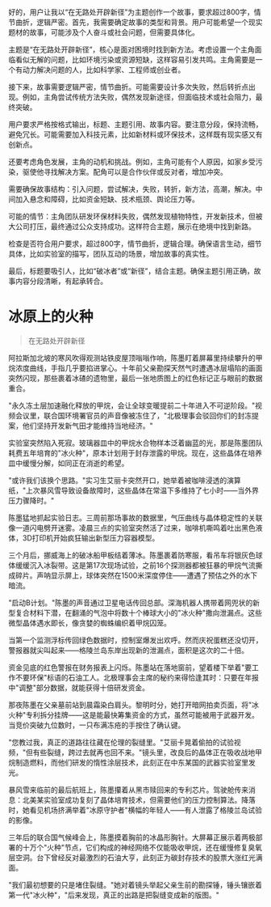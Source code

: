 <ReasoningChainRenderer>
好的，用户让我以“在无路处开辟新径”为主题创作一个故事，要求超过800字，情节曲折，逻辑严密。首先，我需要确定故事的类型和背景。用户可能希望一个现实题材的故事，可能涉及个人奋斗或社会问题，但需要具体化。

主题是“在无路处开辟新径”，核心是面对困境时找到新方法。考虑设置一个主角面临看似无解的问题，比如环境污染或资源短缺，这样容易引发共鸣。主角需要是一个有动力解决问题的人，比如科学家、工程师或创业者。

接下来，故事需要逻辑严密，情节曲折。可能需要设计多次失败，然后转折点出现。例如，主角尝试传统方法失败，偶然发现新途径，但面临技术或社会阻力，最终突破。

用户要求严格按格式输出，标题、主题引用、故事内容。要注意分段，保持流畅，避免冗长。可能需要加入科技元素，比如新材料或环保技术，这样既有现实感又有创新点。

还要考虑角色发展，主角的动机和挑战。例如，主角可能有个人原因，如家乡受污染，驱使他寻找解决方案。配角可以是合作伙伴或反对者，增加冲突。

需要确保故事结构：引入问题，尝试解决，失败，转折，新方法，高潮，解决。中间加入悬念和障碍，比如资金短缺、技术瓶颈、舆论压力等。

可能的情节：主角团队研发环保材料失败，偶然发现植物特性，开发新技术，但被大公司打压，最终通过公众支持成功。这样符合主题，展示在绝境中找到新路。

检查是否符合用户要求，超过800字，情节曲折，逻辑合理。确保语言生动，细节具体，比如实验室的描写，团队互动的场景，增加故事的真实性。

最后，标题要吸引人，比如“破冰者”或“新径”，结合主题。确保主题引用正确，故事内容分段清晰，有起承转合。
</ReasoningChainRenderer>

# 冰原上的火种

> 在无路处开辟新径

阿拉斯加北坡的寒风吹得观测站铁皮屋顶嗡嗡作响，陈墨盯着屏幕里持续攀升的甲烷浓度曲线，手指几乎要掐进掌心。十年前父亲勘探天然气时遭遇冰层塌陷的画面突然闪现，那些裹着冰碴的遗物里，最后一张地质图上的红色标记正与眼前的数据重合。

"永久冻土层加速融化释放的甲烷，会让全球变暖提前二十年进入不可逆阶段。"视频会议里，联合国环境署官员的声音像被冻住了，"北极理事会驳回你们的封冻提案，他们坚持开发新气田才能维持当地经济。"

实验室突然陷入死寂。玻璃器皿中的甲烷水合物样本泛着幽蓝的光，那是陈墨团队耗费五年培育的"冰火种"，原本计划用于封存泄露的甲烷。现在，这些晶体在培养皿中缓慢分解，如同正在消逝的希望。

"或许我们该换个思路。"实习生艾丽卡突然开口，她举着被咖啡浸透的演算纸，"上次暴风雪导致设备故障时，这些晶体在常温下多维持了七小时——当外界压力骤降时。"

陈墨猛地抓起实验日志。三周前那场事故的数据里，气压曲线与晶体稳定性的关联像一道闪电劈开迷雾。凌晨三点的实验室突然活了过来，咖啡机嘶鸣着吐出黑色液体，3D打印机开始疯狂输出新型压力容器模型。

三个月后，挪威海上的破冰船甲板结着薄冰。陈墨裹着防寒服，看吊车将银灰色球体缓缓沉入冰裂带。这是第17次现场试验，之前16个探测器都被狂暴的甲烷气流撕成碎片。声呐显示屏上，球体突然在1500米深度停住——遭遇了预估之外的水下暗流。

"启动B计划。"陈墨的声音通过卫星电话传回总部。深海机器人携带着网兜状的新型复合材料下潜，在翻涌的气泡中将数十个棒球大小的"冰火种"撒向泄漏点。这些微型晶体遇水即长，像贪婪的蜘蛛编织着甲烷囚笼。

当第一个监测浮标传回绿色数据时，控制室爆发出欢呼。然而庆祝蛋糕还没切开，警报器就尖叫起来——格陵兰岛东岸出现新的泄漏点，面积是这次的二十倍。

资金见底的红色警报在财务报表上闪烁。陈墨站在落地窗前，望着楼下举着"要工作不要环保"标语的石油工人。北极理事会主席的秘约来得恰逢其时：只要在年报中"调整"部分数据，就能获得十倍研发资金。

那夜陈墨在父亲墓前站到晨霜染白肩头。黎明时分，她打开暗网拍卖页面，将"冰火种"专利拆分挂牌——这是能最快筹集资金的方式，虽然可能被用于武器开发。当竞价突破九位数时，一只布满冻疮的手按住了确认键。

"您教过我，真正的道路往往藏在伦理的裂缝里。"艾丽卡晃着偷拍的试验视频，"但有些裂缝，跨过去就再也回不来。"镜头里，改良后的晶体正在吸收战地甲烷制造燃料，而他们研发的惰性涂层技术，此刻正在中东某国的武器实验室里发光。

暴风雪来临前的最后航班上，陈墨攥着从黑市赎回来的专利芯片。驾驶舱传来消息：北美某实验室成功复刻了晶体培育技术，但需要他们的压力控制算法。降落时，她看见机场挤满举着"冰原守护者"横幅的年轻人——有人泄露了格陵兰岛试验的影像。

三年后的联合国气候峰会上，陈墨摸着胸前的冰晶形胸针。大屏幕正展示着两极部署的十万个"火种"节点，它们构成的神经网络不仅能吸收甲烷，还在缓慢修复臭氧层空洞。台下曾经反对最激烈的石油大亨，此刻正为碳封存技术的股票大涨红光满面。

"我们最初想要的只是堵住裂缝。"她对着镜头举起父亲生前的勘探锤，锤头镶嵌着第一代"冰火种"，"后来发现，真正的出路是把裂缝变成新的版图。"